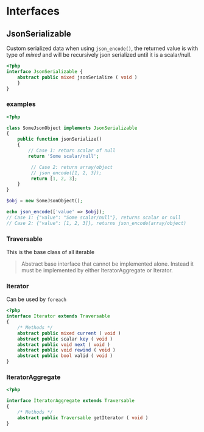 # Interfaces

## JsonSerializable 

Custom serialized data when using `json_encode()`,
the returned value is with type of *mixed* and
will be recursively json serialized until it is a scalar/null.

```php
<?php
interface JsonSerializable {
    abstract public mixed jsonSerialize ( void )
    }
}
```

### examples

```php
<?php

class SomeJsonObject implements JsonSerializable
{
    public function jsonSerialize()
    {
        // Case 1: return scalar of null
        return 'Some scalar/null';

         // Case 2: return array/object
         // json_encode([1, 2, 3]);
         return [1, 2, 3];
    }
}

$obj = new SomeJsonObject();

echo json_encode(['value' => $obj]);
// Case 1: {"value": "Some scalar/null"}, returns scalar or null
// Case 2: {"value": [1, 2, 3]}, returns json_encode(array/object)
```

### Traversable

This is the base class of all iterable

> Abstract base interface that cannot be implemented alone. Instead it must be implemented by either IteratorAggregate or Iterator.

### Iterator

Can be used by `foreach`

```php
<?php
interface Iterator extends Traversable
{
    /* Methods */
    abstract public mixed current ( void )
    abstract public scalar key ( void )
    abstract public void next ( void )
    abstract public void rewind ( void )
    abstract public bool valid ( void )
}
```

### IteratorAggregate

```php
<?php

interface IteratorAggregate extends Traversable
{
    /* Methods */
    abstract public Traversable getIterator ( void )
}
```